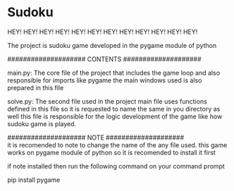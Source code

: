 # Sudoku
HEY!  HEY!  HEY!  HEY!  HEY!  HEY!  HEY!  HEY!  HEY!  HEY!  HEY!  HEY! 

The project is sudoku game developed in the pygame module of python 

####################    CONTENTS   ####################

main.py:
The core file of the project that includes the game loop and 
also responsible for imports like pygame the main windows used is
also prepared in this file

solve.py:
The second file used in the project main file uses functions defined 
in this file so it is requested to name the same in you directory as 
well this file is responsible for the logic development of the game 
like how sudoku game is played.

####################    NOTE    ####################    
it is recomended to note to change the name of the any file
used.
this game works on pygame module of python so it is recomended to 
install it first
 
 if note installed then run the following command on your command prompt
 
 
 pip install pygame
 
